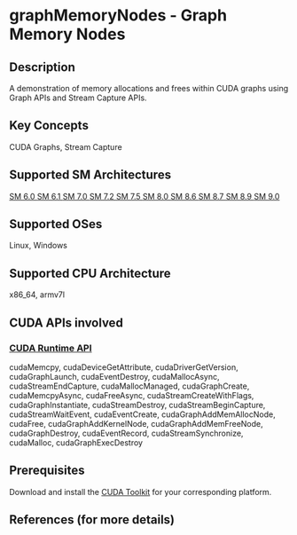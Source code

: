# graphMemoryNodes - Graph Memory Nodes

## Description

A demonstration of memory allocations and frees within CUDA graphs using Graph APIs and Stream Capture APIs.

## Key Concepts

CUDA Graphs, Stream Capture

## Supported SM Architectures

[SM 6.0 ](https://developer.nvidia.com/cuda-gpus)  [SM 6.1 ](https://developer.nvidia.com/cuda-gpus)  [SM 7.0 ](https://developer.nvidia.com/cuda-gpus)  [SM 7.2 ](https://developer.nvidia.com/cuda-gpus)  [SM 7.5 ](https://developer.nvidia.com/cuda-gpus)  [SM 8.0 ](https://developer.nvidia.com/cuda-gpus)  [SM 8.6 ](https://developer.nvidia.com/cuda-gpus)  [SM 8.7 ](https://developer.nvidia.com/cuda-gpus)  [SM 8.9 ](https://developer.nvidia.com/cuda-gpus)  [SM 9.0 ](https://developer.nvidia.com/cuda-gpus)

## Supported OSes

Linux, Windows

## Supported CPU Architecture

x86_64, armv7l

## CUDA APIs involved

### [CUDA Runtime API](http://docs.nvidia.com/cuda/cuda-runtime-api/index.html)
cudaMemcpy, cudaDeviceGetAttribute, cudaDriverGetVersion, cudaGraphLaunch, cudaEventDestroy, cudaMallocAsync, cudaStreamEndCapture, cudaMallocManaged, cudaGraphCreate, cudaMemcpyAsync, cudaFreeAsync, cudaStreamCreateWithFlags, cudaGraphInstantiate, cudaStreamDestroy, cudaStreamBeginCapture, cudaStreamWaitEvent, cudaEventCreate, cudaGraphAddMemAllocNode, cudaFree, cudaGraphAddKernelNode, cudaGraphAddMemFreeNode, cudaGraphDestroy, cudaEventRecord, cudaStreamSynchronize, cudaMalloc, cudaGraphExecDestroy

## Prerequisites

Download and install the [CUDA Toolkit](https://developer.nvidia.com/cuda-downloads) for your corresponding platform.

## References (for more details)
